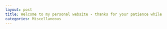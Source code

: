 ```yaml
---
layout: post
title: Welcome to my personal website - thanks for your patience while I add content
categories: Miscellaneous
---
```




